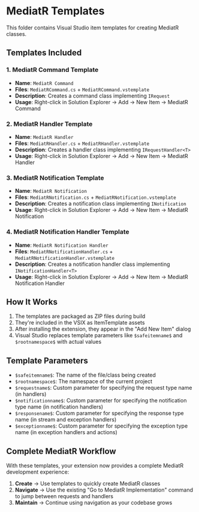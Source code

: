 # MediatR Templates

This folder contains Visual Studio item templates for creating MediatR classes.

## Templates Included

### 1. MediatR Command Template
- **Name**: `MediatR Command`
- **Files**: `MediatRCommand.cs` + `MediatRCommand.vstemplate`
- **Description**: Creates a command class implementing `IRequest`
- **Usage**: Right-click in Solution Explorer → Add → New Item → MediatR Command

### 2. MediatR Handler Template
- **Name**: `MediatR Handler`
- **Files**: `MediatRHandler.cs` + `MediatRHandler.vstemplate`
- **Description**: Creates a handler class implementing `IRequestHandler<T>`
- **Usage**: Right-click in Solution Explorer → Add → New Item → MediatR Handler

### 3. MediatR Notification Template
- **Name**: `MediatR Notification`
- **Files**: `MediatRNotification.cs` + `MediatRNotification.vstemplate`
- **Description**: Creates a notification class implementing `INotification`
- **Usage**: Right-click in Solution Explorer → Add → New Item → MediatR Notification

### 4. MediatR Notification Handler Template
- **Name**: `MediatR Notification Handler`
- **Files**: `MediatRNotificationHandler.cs` + `MediatRNotificationHandler.vstemplate`
- **Description**: Creates a notification handler class implementing `INotificationHandler<T>`
- **Usage**: Right-click in Solution Explorer → Add → New Item → MediatR Notification Handler

## How It Works

1. The templates are packaged as ZIP files during build
2. They're included in the VSIX as ItemTemplate assets
3. After installing the extension, they appear in the "Add New Item" dialog
4. Visual Studio replaces template parameters like `$safeitemname$` and `$rootnamespace$` with actual values

## Template Parameters

- `$safeitemname$`: The name of the file/class being created
- `$rootnamespace$`: The namespace of the current project
- `$requestname$`: Custom parameter for specifying the request type name (in handlers)
- `$notificationname$`: Custom parameter for specifying the notification type name (in notification handlers)
- `$responsename$`: Custom parameter for specifying the response type name (in stream and exception handlers)
- `$exceptionname$`: Custom parameter for specifying the exception type name (in exception handlers and actions)

## Complete MediatR Workflow

With these templates, your extension now provides a complete MediatR development experience:

1. **Create** → Use templates to quickly create MediatR classes
2. **Navigate** → Use the existing "Go to MediatR Implementation" command to jump between requests and handlers
3. **Maintain** → Continue using navigation as your codebase grows 